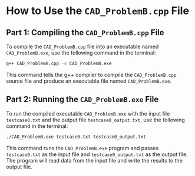 # How to Use the `CAD_ProblemB.cpp` File

## Part 1: Compiling the `CAD_ProblemB.cpp` File

To compile the `CAD_ProblemB.cpp` file into an executable named `CAD_ProblemB.exe`, use the following command in the terminal:

```sh
g++ CAD_ProblemB.cpp -o CAD_ProblemB.exe
```

This command tells the g++ compiler to compile the `CAD_ProblemB.cpp` source file and produce an executable file named `CAD_ProblemB.exe`.

## Part 2: Running the `CAD_ProblemB.exe` File

To run the compiled executable `CAD_ProblemB.exe` with the input file `testcase0.txt` and the output file `testcase0_output.txt`, use the following command in the terminal:

```sh
./CAD_ProblemB.exe testcase0.txt testcase0_output.txt
```

This command runs the `CAD_ProblemB.exe` program and passes `testcase0.txt` as the input file and `testcase0_output.txt` as the output file. The program will read data from the input file and write the results to the output file.

